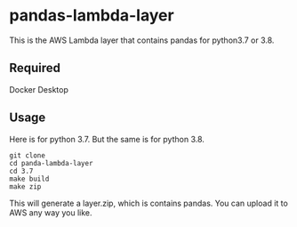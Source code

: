 # pandas-lambda-layer
This is the AWS Lambda layer that contains pandas for python3.7 or 3.8.

## Required

Docker Desktop

## Usage

Here is for python 3.7. But the same is for python 3.8.

```
git clone
cd panda-lambda-layer
cd 3.7
make build
make zip
```

This will generate a layer.zip, which is contains pandas.
You can upload it to AWS any way you like.

